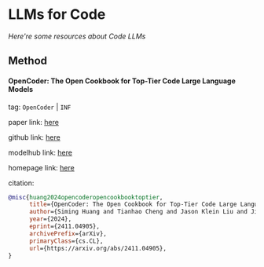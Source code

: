 # LLMs for Code
*Here're some resources about Code LLMs*


## Method

#### OpenCoder: The Open Cookbook for Top-Tier Code Large Language Models

tag: `OpenCoder` | `INF`

paper link: [here](https://arxiv.org/pdf/2411.04905)

github link: [here](https://github.com/OpenCoder-llm/OpenCoder-llm)

modelhub link: [here](https://huggingface.co/collections/infly/opencoder-672cec44bbb86c39910fb55e)

homepage link: [here](https://opencoder-llm.github.io/)

citation:

```bibtex
@misc{huang2024opencoderopencookbooktoptier,
      title={OpenCoder: The Open Cookbook for Top-Tier Code Large Language Models}, 
      author={Siming Huang and Tianhao Cheng and Jason Klein Liu and Jiaran Hao and Liuyihan Song and Yang Xu and J. Yang and J. H. Liu and Chenchen Zhang and Linzheng Chai and Ruifeng Yuan and Zhaoxiang Zhang and Jie Fu and Qian Liu and Ge Zhang and Zili Wang and Yuan Qi and Yinghui Xu and Wei Chu},
      year={2024},
      eprint={2411.04905},
      archivePrefix={arXiv},
      primaryClass={cs.CL},
      url={https://arxiv.org/abs/2411.04905}, 
}
```